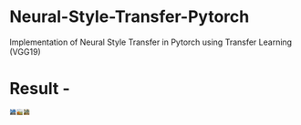 # Neural-Style-Transfer-Pytorch
Implementation of Neural Style Transfer in Pytorch using Transfer Learning  (VGG19) 
# Result - 
<img align="left" src="https://raw.githubusercontent.com/SarveshD7/Neural-Style-Transfer-Pytorch/main/NST_Output.png" alt="NST Output | C" width="35px"/>
